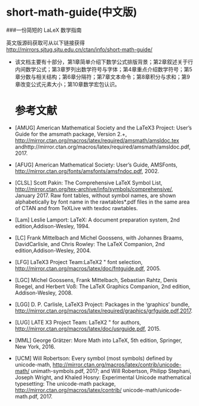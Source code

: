 # short-math-guide(中文版)
###一份简短的 LaLeX 数学指南

英文版源码获取可从以下链接获得
http://mirrors.sjtug.sjtu.edu.cn/ctan/info/short-math-guide/

- 该文档主要有十部分，第1章简单介绍下数学公式排版背景；第2章叙述关于行内间数学公式；第3章罗列出数学符号与字体；第4章重点介绍数学符号；第5章分数与相关结构；第6章分隔符；第7章文本命令；第8章积分与求和；第9章改变公式元素大小；第10章数学宏包认识。

  # 参考文献

- [AMUG] American Mathematical Society and the LaTeX3 Project: User’s Guide for the amsmath package, Version 2.+, http://mirror.ctan.org/macros/latex/required/amsmath/amsldoc.tex andhttp://mirror.ctan.org/macros/latex/required/amsmath/amsldoc.pdf, 2017.

- [AFUG] American Mathematical Society: User’s Guide, AMSFonts,
  http://mirror.ctan.org/fonts/amsfonts/amsfndoc.pdf, 2002.

- [CLSL] Scott Pakin: The Comprehensive LaTeX Symbol List,
  http://mirror.ctan.org/tex-archive/info/symbols/comprehensive/,
  January 2017. Raw font tables, without symbol names, are shown alphabetically by font name in the rawtables*.pdf files in the same area of CTAN and from TeXLive with texdoc rawtables.

- [Lam] Leslie Lamport: LaTeX: A document preparation system, 2nd edition,Addison-Wesley, 1994.

- [LC] Frank Mittelbach and Michel Goossens, with Johannes Braams, DavidCarlisle, and Chris Rowley: The LaTeX Companion, 2nd edition,Addison-Wesley, 2004.

- [LFG] LaTeX3 Project Team:LaTeX2 " font selection,
  http://mirror.ctan.org/macros/latex/doc/fntguide.pdf, 2005.

- [LGC] Michel Goossens, Frank Mittelbach, Sebastian Rahtz, Denis Roegel, and Herbert Voß: The LaTeX Graphics Companion, 2nd edition, Addison-Wesley, 2008.

- [LGG] D. P. Carlisle, LaTeX3 Project: Packages in the ‘graphics’ bundle, http://mirror.ctan.org/macros/latex/required/graphics/grfguide.pdf,2017.

- [LUG] LATE X3 Project Team: LaTeX2 " for authors,
  http://mirror.ctan.org/macros/latex/doc/usrguide.pdf, 2015.

- [MML] George Grätzer: More Math into LaTeX, 5th edition, Springer, New York,
  2016.

- [UCM] Will Robertson: Every symbol (most symbols) defined by unicode-math,
  http://mirror.ctan.org/macros/latex/contrib/unicode-math/
  unimath-symbols.pdf, 2017; and Will Robertson, Philipp Stephani, Joseph Wright, and Khaled Hosny:
  Experimental Unicode mathematical typesetting: The unicode-math
  package, http://mirror.ctan.org/macros/latex/contrib/ unicode-math/unicode-math.pdf, 2017.